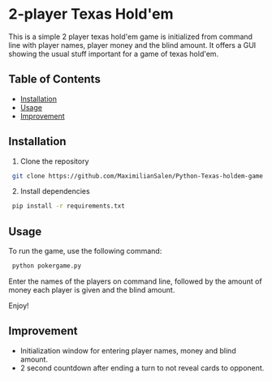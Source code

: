 # 2-player Texas Hold'em
This is a simple 2 player texas hold'em game is initialized from command line with player names, player money and the blind amount. It offers a GUI showing the usual stuff important for a game of texas hold'em.

## Table of Contents
- [Installation](#installation)
- [Usage](#usage)
- [Improvement](#improvement)


## Installation
1. Clone the repository
```bash
 git clone https://github.com/MaximilianSalen/Python-Texas-holdem-game.git
```

2. Install dependencies
```bash
 pip install -r requirements.txt
```

## Usage
To run the game, use the following command:
```bash
 python pokergame.py
```

Enter the names of the players on command line, followed by the amount of money each player is given and the blind amount.

Enjoy!

## Improvement
- Initialization window for entering player names, money and blind amount.
- 2 second countdown after ending a turn to not reveal cards to opponent.